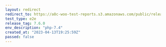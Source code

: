 ```yaml
---
layout: redirect
redirect_to: https://a8c-woo-test-reports.s3.amazonaws.com/public/release/7.6.0/php-7.4/e2e/index.html
test_type: e2e
release_tag: 7.6.0
env_description: "php-7.4"
created_at: "2023-04-13T19:25:59Z"
passed: false
---
```

